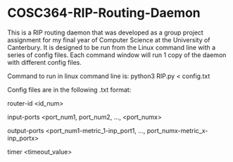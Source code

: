 # COSC364-RIP-Routing-Daemon

This is a RIP routing daemon that was developed as a group project assignment for my final year of Computer Science at the University of Canterbury.
It is designed to be run from the Linux command line with a series of config files. Each command window will run 1 copy of the daemon with different config files.

Command to run in linux command line is: python3 RIP.py < config.txt

Config files are in the following .txt format:

router-id <id_num>

input-ports <port_num1, port_num2, ..., <port_numx>

output-ports <port_num1-metric_1-inp_port1, ..., port_numx-metric_x-inp_portx>

timer <timeout_value>
  
